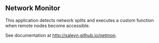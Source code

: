 ## Network Monitor ##

This application detects network splits and executes a custom function when
remote nodes become accessible.

See documentation at http://saleyn.github.io/netmon.
